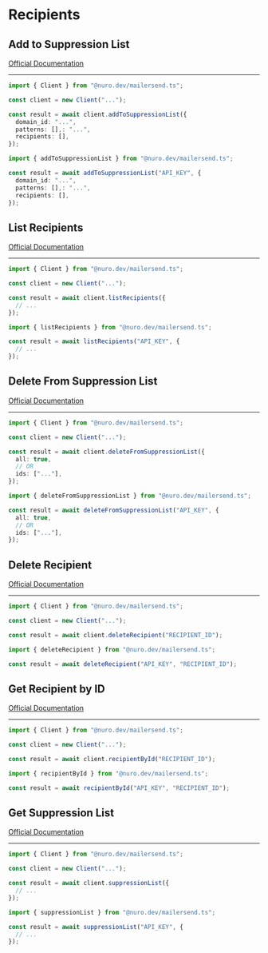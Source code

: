 # Recipients

## Add to Suppression List

[Official Documentation](https://developers.mailersend.com/api/v1/recipients.html#add-recipients-to-a-suppression-list)

---

```typescript
import { Client } from "@nuro.dev/mailersend.ts";

const client = new Client("...");

const result = await client.addToSuppressionList({
  domain_id: "...",
  patterns: [],: "...",
  recipients: [],
});
```

```typescript
import { addToSuppressionList } from "@nuro.dev/mailersend.ts";

const result = await addToSuppressionList("API_KEY", {
  domain_id: "...",
  patterns: [],: "...",
  recipients: [],
});
```

## List Recipients

[Official Documentation](https://developers.mailersend.com/api/v1/recipients.html#get-recipients)

---

```typescript
import { Client } from "@nuro.dev/mailersend.ts";

const client = new Client("...");

const result = await client.listRecipients({
  // ...
});
```

```typescript
import { listRecipients } from "@nuro.dev/mailersend.ts";

const result = await listRecipients("API_KEY", {
  // ...
});
```

## Delete From Suppression List

[Official Documentation](https://developers.mailersend.com/api/v1/recipients.html#delete-recipients-from-a-suppression-list)

---

```typescript
import { Client } from "@nuro.dev/mailersend.ts";

const client = new Client("...");

const result = await client.deleteFromSuppressionList({
  all: true,
  // OR
  ids: ["..."],
});
```

```typescript
import { deleteFromSuppressionList } from "@nuro.dev/mailersend.ts";

const result = await deleteFromSuppressionList("API_KEY", {
  all: true,
  // OR
  ids: ["..."],
});
```

## Delete Recipient

[Official Documentation](https://developers.mailersend.com/api/v1/recipients.html#delete-a-recipient)

---

```typescript
import { Client } from "@nuro.dev/mailersend.ts";

const client = new Client("...");

const result = await client.deleteRecipient("RECIPIENT_ID");
```

```typescript
import { deleteRecipient } from "@nuro.dev/mailersend.ts";

const result = await deleteRecipient("API_KEY", "RECIPIENT_ID");
```

## Get Recipient by ID

[Official Documentation](https://developers.mailersend.com/api/v1/recipients.html#get-a-single-recipient)

---

```typescript
import { Client } from "@nuro.dev/mailersend.ts";

const client = new Client("...");

const result = await client.recipientById("RECIPIENT_ID");
```

```typescript
import { recipientById } from "@nuro.dev/mailersend.ts";

const result = await recipientById("API_KEY", "RECIPIENT_ID");
```

## Get Suppression List

[Official Documentation](https://developers.mailersend.com/api/v1/recipients.html#get-recipients-from-a-suppression-list)

---

```typescript
import { Client } from "@nuro.dev/mailersend.ts";

const client = new Client("...");

const result = await client.suppressionList({
  // ...
});
```

```typescript
import { suppressionList } from "@nuro.dev/mailersend.ts";

const result = await suppressionList("API_KEY", {
  // ...
});
```
